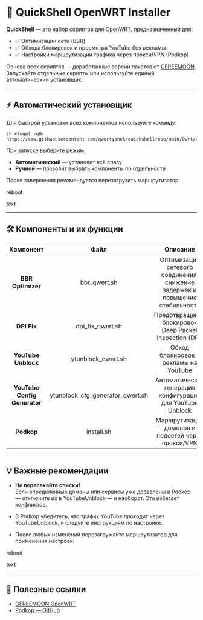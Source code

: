 # 🚀 QuickShell OpenWRT Installer

**QuickShell** — это набор скриптов для OpenWRT, предназначенный для:

- ✅ Оптимизации сети (BBR)  
- ✅ Обхода блокировок и просмотра YouTube без рекламы  
- ✅ Настройки маршрутизации трафика через прокси/VPN (Podkop)  
  
Основа всех скриптов — доработанные версии пакетов от [GFREEMOON](https://github.com/gfreemoon).  
Запускайте отдельные скрипты или используйте единый автоматический установщик.

---

## ⚡ Автоматический установщик

Для быстрой установки всех компонентов используйте команду:
```
sh <(wget -qO- https://raw.githubusercontent.com/qwertyonek/quickshellrepo/main/Owrt/openwrt_allinone_setup.sh)
```
При запуске выберите режим:
- **Автоматический** — установит всё сразу  
- **Ручной** — позволит выбрать компоненты по отдельности

После завершения рекомендуется перезагрузить маршрутизатор:

reboot

text

---

## 🛠 Компоненты и их функции

| **Компонент**                     | **Файл**                      | **Описание**                                                                 |
|:---------------------------------:|:------------------------------:|:---------------------------------------------------------------------------:|
| **BBR Optimizer**                 | bbr_qwert.sh                   | Оптимизация сетевого соединения, снижение задержек и повышение стабильности |
| **DPI Fix**                       | dpi_fix_qwert.sh               | Предотвращение блокировок Deep Packet Inspection (DPI)                     |
| **YouTube Unblock**               | ytunblock_qwert.sh             | Обход блокировок и рекламы на YouTube                                       |
| **YouTube Config Generator**      | ytunblock_cfg_generator_qwert.sh | Автоматическая генерация конфигурации для YouTube Unblock                |
| **Podkop**                        | install.sh                     | Маршрутизация доменов и подсетей через прокси/VPN                          |

---

## 💡 Важные рекомендации

- **Не пересекайте списки!**  
  Если определённые домены или сервисы уже добавлены в Podkop — отключите их в YouTubeUnblock — и наоборот. Это избегает конфликтов.

- В Podkop убедитесь, что трафик YouTube проходит через YouTubeUnblock, и следуйте инструкциям по настройке.

- После любых изменений перезагружайте маршрутизатор для применения настроек:

reboot

text

---

## 🔗 Полезные ссылки

- [GFREEMOON OpenWRT](https://github.com/gfreemoon)  
- [Podkop — GitHub](https://github.com/itdoginfo/podkop)
